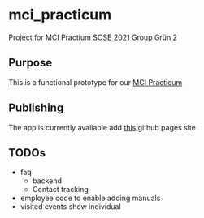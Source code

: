# mci_practicum

Project for MCI Practium SOSE 2021 Group Grün 2

## Purpose

This is a functional prototype for our [MCI Practicum](https://ilias.th-koeln.de/ilias.php?ref_id=1866870&cmdClass=ilrepositorygui&cmdNode=wb&baseClass=ilrepositorygui)

## Publishing

The app is currently available add [this](https://reyemDarnok.github.io) github pages site

## TODOs
- faq
    - backend
    - Contact tracking
- employee code to enable adding manuals
- visited events show individual
